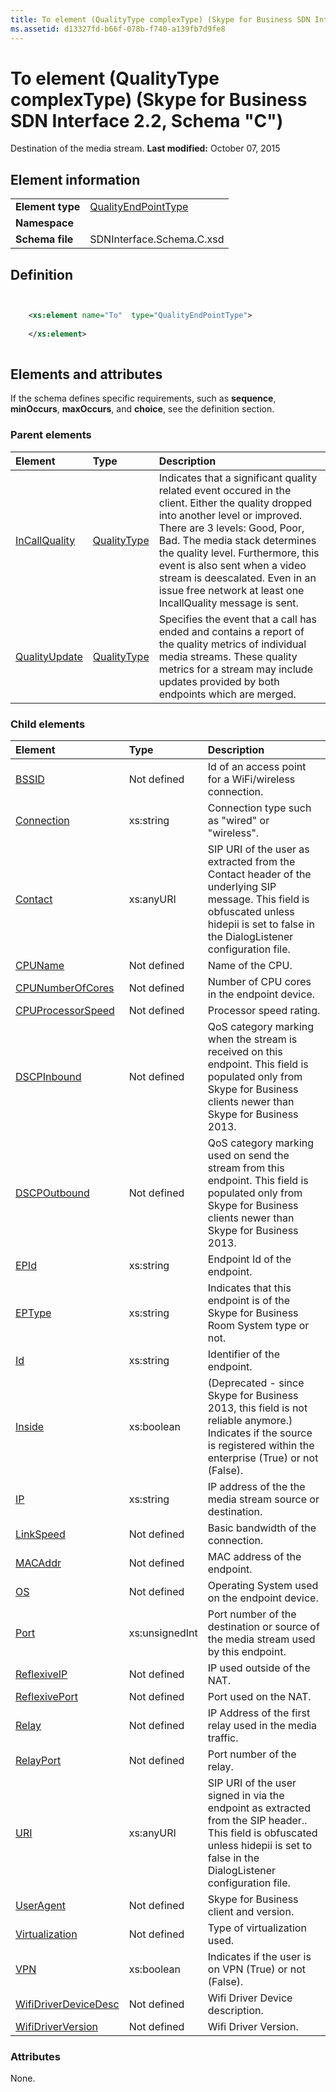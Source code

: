 ```yaml
---
title: To element (QualityType complexType) (Skype for Business SDN Interface 2.2, Schema "C")
ms.assetid: d13327fd-b66f-078b-f740-a139fb7d9fe8
---
```



# To element (QualityType complexType) (Skype for Business SDN Interface 2.2, Schema "C")
Destination of the media stream. 
 **Last modified:** October 07, 2015
  
    
    


## Element information


|||
|:-----|:-----|
|**Element type**| [QualityEndPointType](qualityendpointtype-complextype.md)|
|**Namespace**||
|**Schema file**|SDNInterface.Schema.C.xsd |
   

## Definition


```XML


    <xs:element name="To"  type="QualityEndPointType">
    
    </xs:element>
  
```


## Elements and attributes

If the schema defines specific requirements, such as **sequence**, **minOccurs**, **maxOccurs**, and **choice**, see the definition section. 
  
    
    

### Parent elements



|**Element**|**Type**|**Description**|
|:-----|:-----|:-----|
| [InCallQuality](incallquality-element-1.md)| [QualityType](qualitytype-complextype.md)|Indicates that a significant quality related event occured in the client. Either the quality dropped into another level or improved. There are 3 levels: Good, Poor, Bad. The media stack determines the quality level. Furthermore, this event is also sent when a video stream is deescalated. Even in an issue free network at least one IncallQuality message is sent. |
| [QualityUpdate](qualityupdate-element-1.md)| [QualityType](qualitytype-complextype.md)|Specifies the event that a call has ended and contains a report of the quality metrics of individual media streams. These quality metrics for a stream may include updates provided by both endpoints which are merged. |
   

### Child elements



|**Element**|**Type**|**Description**|
|:-----|:-----|:-----|
| [BSSID](bssid-element-1.md)|Not defined |Id of an access point for a WiFi/wireless connection. |
| [Connection](connection-element.md)|xs:string |Connection type such as "wired" or "wireless". |
| [Contact](contact-element-qualityendpointtype-complextype-1.md)|xs:anyURI |SIP URI of the user as extracted from the Contact header of the underlying SIP message. This field is obfuscated unless hidepii is set to false in the DialogListener configuration file. |
| [CPUName](cpuname-element.md)|Not defined |Name of the CPU. |
| [CPUNumberOfCores](cpunumberofcores-element.md)|Not defined |Number of CPU cores in the endpoint device. |
| [CPUProcessorSpeed](cpuprocessorspeed-element.md)|Not defined |Processor speed rating. |
| [DSCPInbound](dscpinbound-element-1.md)|Not defined |QoS category marking when the stream is received on this endpoint. This field is populated only from Skype for Business clients newer than Skype for Business 2013. |
| [DSCPOutbound](dscpoutbound-element-1.md)|Not defined |QoS category marking used on send the stream from this endpoint. This field is populated only from Skype for Business clients newer than Skype for Business 2013. |
| [EPId](epid-element-qualityendpointtype-complextype.md)|xs:string |Endpoint Id of the endpoint. |
| [EPType](eptype-element-qualityendpointtype-complextype-1.md)|xs:string |Indicates that this endpoint is of the Skype for Business Room System type or not. |
| [Id](id-element-qualityendpointtype-complextype-1.md)|xs:string |Identifier of the endpoint. |
| [Inside](inside-element.md)|xs:boolean |(Deprecated - since Skype for Business 2013, this field is not reliable anymore.) Indicates if the source is registered within the enterprise (True) or not (False). |
| [IP](ip-element-qualityendpointtype-complextype.md)|xs:string |IP address of the the media stream source or destination. |
| [LinkSpeed](linkspeed-element.md)|Not defined |Basic bandwidth of the connection. |
| [MACAddr](macaddr-element-1.md)|Not defined |MAC address of the endpoint. |
| [OS](os-element.md)|Not defined |Operating System used on the endpoint device. |
| [Port](port-element-qualityendpointtype-complextype-1.md)|xs:unsignedInt |Port number of the destination or source of the media stream used by this endpoint. |
| [ReflexiveIP](reflexiveip-element-qualityendpointtype-complextype.md)|Not defined |IP used outside of the NAT. |
| [ReflexivePort](reflexiveport-element-qualityendpointtype-complextype.md)|Not defined |Port used on the NAT. |
| [Relay](relay-element-qualityendpointtype-complextype-1.md)|Not defined |IP Address of the first relay used in the media traffic. |
| [RelayPort](relayport-element-qualityendpointtype-complextype.md)|Not defined |Port number of the relay. |
| [URI](uri-element-qualityendpointtype-complextype-1.md)|xs:anyURI |SIP URI of the user signed in via the endpoint as extracted from the SIP header.. This field is obfuscated unless hidepii is set to false in the DialogListener configuration file. |
| [UserAgent](useragent-element-qualityendpointtype-complextype-1.md)|Not defined |Skype for Business client and version. |
| [Virtualization](virtualization-element-1.md)|Not defined |Type of virtualization used. |
| [VPN](vpn-element-1.md)|xs:boolean |Indicates if the user is on VPN (True) or not (False). |
| [WifiDriverDeviceDesc](wifidriverdevicedesc-element-1.md)|Not defined |Wifi Driver Device description. |
| [WifiDriverVersion](wifidriverversion-element-1.md)|Not defined |Wifi Driver Version. |
   

### Attributes

None. 
  
    
    


